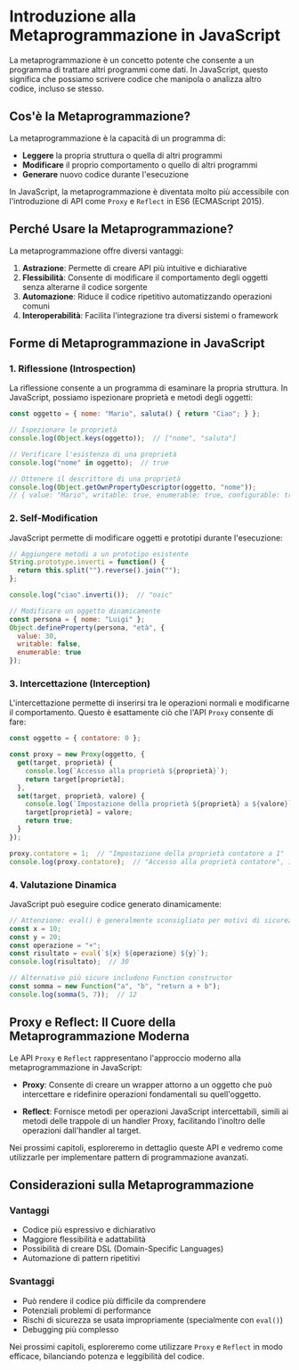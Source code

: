 # Introduzione alla Metaprogrammazione in JavaScript

La metaprogrammazione è un concetto potente che consente a un programma di trattare altri programmi come dati. In JavaScript, questo significa che possiamo scrivere codice che manipola o analizza altro codice, incluso se stesso.

## Cos'è la Metaprogrammazione?

La metaprogrammazione è la capacità di un programma di:

- **Leggere** la propria struttura o quella di altri programmi
- **Modificare** il proprio comportamento o quello di altri programmi
- **Generare** nuovo codice durante l'esecuzione

In JavaScript, la metaprogrammazione è diventata molto più accessibile con l'introduzione di API come `Proxy` e `Reflect` in ES6 (ECMAScript 2015).

## Perché Usare la Metaprogrammazione?

La metaprogrammazione offre diversi vantaggi:

1. **Astrazione**: Permette di creare API più intuitive e dichiarative
2. **Flessibilità**: Consente di modificare il comportamento degli oggetti senza alterarne il codice sorgente
3. **Automazione**: Riduce il codice ripetitivo automatizzando operazioni comuni
4. **Interoperabilità**: Facilita l'integrazione tra diversi sistemi o framework

## Forme di Metaprogrammazione in JavaScript

### 1. Riflessione (Introspection)

La riflessione consente a un programma di esaminare la propria struttura. In JavaScript, possiamo ispezionare proprietà e metodi degli oggetti:

```javascript
const oggetto = { nome: "Mario", saluta() { return "Ciao"; } };

// Ispezionare le proprietà
console.log(Object.keys(oggetto));  // ["nome", "saluta"]

// Verificare l'esistenza di una proprietà
console.log("nome" in oggetto);  // true

// Ottenere il descrittore di una proprietà
console.log(Object.getOwnPropertyDescriptor(oggetto, "nome"));
// { value: "Mario", writable: true, enumerable: true, configurable: true }
```

### 2. Self-Modification

JavaScript permette di modificare oggetti e prototipi durante l'esecuzione:

```javascript
// Aggiungere metodi a un prototipo esistente
String.prototype.inverti = function() {
  return this.split("").reverse().join("");
};

console.log("ciao".inverti());  // "oaic"

// Modificare un oggetto dinamicamente
const persona = { nome: "Luigi" };
Object.defineProperty(persona, "età", {
  value: 30,
  writable: false,
  enumerable: true
});
```

### 3. Intercettazione (Interception)

L'intercettazione permette di inserirsi tra le operazioni normali e modificarne il comportamento. Questo è esattamente ciò che l'API `Proxy` consente di fare:

```javascript
const oggetto = { contatore: 0 };

const proxy = new Proxy(oggetto, {
  get(target, proprietà) {
    console.log(`Accesso alla proprietà ${proprietà}`);
    return target[proprietà];
  },
  set(target, proprietà, valore) {
    console.log(`Impostazione della proprietà ${proprietà} a ${valore}`);
    target[proprietà] = valore;
    return true;
  }
});

proxy.contatore = 1;  // "Impostazione della proprietà contatore a 1"
console.log(proxy.contatore);  // "Accesso alla proprietà contatore", 1
```

### 4. Valutazione Dinamica

JavaScript può eseguire codice generato dinamicamente:

```javascript
// Attenzione: eval() è generalmente sconsigliato per motivi di sicurezza
const x = 10;
const y = 20;
const operazione = "+";
const risultato = eval(`${x} ${operazione} ${y}`);
console.log(risultato);  // 30

// Alternative più sicure includono Function constructor
const somma = new Function("a", "b", "return a + b");
console.log(somma(5, 7));  // 12
```

## Proxy e Reflect: Il Cuore della Metaprogrammazione Moderna

Le API `Proxy` e `Reflect` rappresentano l'approccio moderno alla metaprogrammazione in JavaScript:

- **Proxy**: Consente di creare un wrapper attorno a un oggetto che può intercettare e ridefinire operazioni fondamentali su quell'oggetto.

- **Reflect**: Fornisce metodi per operazioni JavaScript intercettabili, simili ai metodi delle trappole di un handler Proxy, facilitando l'inoltro delle operazioni dall'handler al target.

Nei prossimi capitoli, esploreremo in dettaglio queste API e vedremo come utilizzarle per implementare pattern di programmazione avanzati.

## Considerazioni sulla Metaprogrammazione

### Vantaggi

- Codice più espressivo e dichiarativo
- Maggiore flessibilità e adattabilità
- Possibilità di creare DSL (Domain-Specific Languages)
- Automazione di pattern ripetitivi

### Svantaggi

- Può rendere il codice più difficile da comprendere
- Potenziali problemi di performance
- Rischi di sicurezza se usata impropriamente (specialmente con `eval()`)
- Debugging più complesso

Nei prossimi capitoli, esploreremo come utilizzare `Proxy` e `Reflect` in modo efficace, bilanciando potenza e leggibilità del codice.